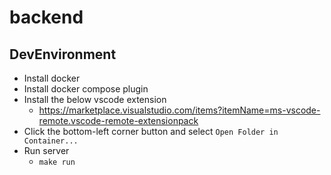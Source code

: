 # backend

## DevEnvironment

- Install docker
- Install docker compose plugin
- Install the below vscode extension
  - https://marketplace.visualstudio.com/items?itemName=ms-vscode-remote.vscode-remote-extensionpack
- Click the bottom-left corner button and select `Open Folder in Container...`
- Run server
  - `make run`
